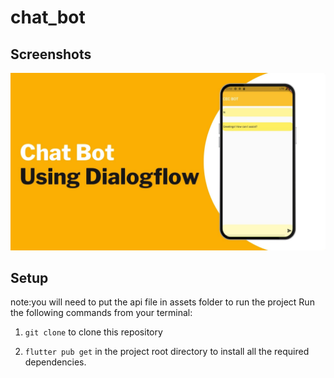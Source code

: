 # chat_bot
## Screenshots

![bmi (820 x 360 px)](https://raw.githubusercontent.com/nibinpsreenivas/chat_bot/main/2.jpg)
 
## Setup
note:you will need to put the api file in assets folder to run the project 
Run the following commands from your terminal:
   
1) `git clone` to clone this repository 

2) `flutter pub get` in the project root directory to install all the required dependencies.
